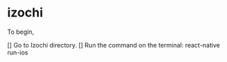 # izochi
To begin,

[] Go to Izochi directory.
[] Run the command on the terminal: react-native run-ios
